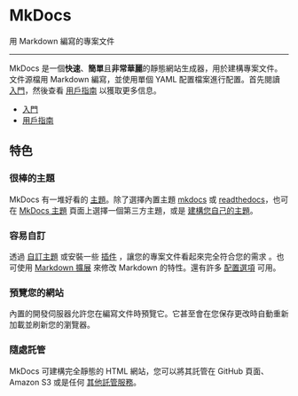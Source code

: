 # MkDocs

用 Markdown 編寫的專案文件

---

MkDocs 是一個**快速**、**簡單**且**非常華麗**的靜態網站生成器，用於建構專案文件。文件源檔用 Markdown 編寫，並使用單個 YAML 配置檔案進行配置。首先閱讀 [入門]，然後查看 [用戶指南] 以獲取更多信息。

[入門]: getting-started.md
[用戶指南]: user-guide/index.md

* [入門](getting-started.md)
* [用戶指南](user-guide/index.md)

## 特色

### 很棒的主題

MkDocs 有一堆好看的 [主題]。除了選擇內置主題 [mkdocs] 或 [readthedocs]，也可在 [MkDocs 主題] 頁面上選擇一個第三方主題，或是 [建構您自己的主題]。

[主題]: user-guide/choosing-your-theme.md
[mkdocs]: user-guide/choosing-your-theme/#mkdocs
[readthedocs]: user-guide/choosing-your-theme/#readthedocs
[MkDocs 主題]: https://github.com/mkdocs/mkdocs/wiki/MkDocs-Themes
[建構您自己的主題]: dev-guide/themes/

### 容易自訂

透過 [自訂主題] 或安裝一些 [插件] ，讓您的專案文件看起來完全符合您的需求 。也可使用 [Markdown 擴展] 來修改 Markdown 的特性。還有許多 [配置選項] 可用。

[自訂主題]: user-guide/customizing-your-theme/
[插件]: user-guide/configuration/#plugins
[Markdown 擴展]: user-guide/configuration/#markdown_extensions
[配置選項]: user-guide/configuration/

### 預覽您的網站

內置的開發伺服器允許您在編寫文件時預覽它。它甚至會在您保存更改時自動重新加載並刷新您的瀏覽器。

### 隨處託管

MkDocs 可建構完全靜態的 HTML 網站，您可以將其託管在 GitHub 頁面、Amazon S3 或是任何 [其他託管服務]。

[其他託管服務]: user-guide/deploying-your-docs/


